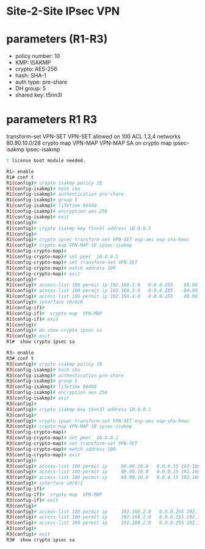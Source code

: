# Site-2-Site IPsec VPN

# parameters (R1-R3)
- policy number: 10
- KMP:           ISAKMP
- crypto:        AES-256
- hash:          SHA-1
- auth type:     pre-share
- DH group:      5
- shared key:    t5nn3l

# parameters        R1              R3
transform-set       VPN-SET         VPN-SET
allowed on 100 ACL  1,3,4 networks  80.90.10.0/28
crypto map          VPN-MAP         VPN-MAP
SA on crypto map    ipsec-isakmp    ipsec-isakmp

```bash
! license boot module needed.

R1> enable
R1# conf t
R1(config)# crypto isakmp policy 10
R1(config-isakmp)# hash sha
R1(config-isakmp)# authentication pre-share
R1(config-isakmp)# group 5
R1(config-isakmp)# lifetime 86400
R1(config-isakmp)# encryption aes 256
R1(config-isakmp)# exit
R1(config)# 
R1(config)# crypto isakmp key t5nn3l address 10.0.0.5
R1(config)# 
R1(config)# crypto ipsec transform-set VPN-SET esp-aes esp-sha-hmac
R1(config)# crypto map VPN-MAP 10 ipsec-isakmp
R1(config-crypto-map)# 
R1(config-crypto-map)# set peer  10.0.0.5
R1(config-crypto-map)# set transform-set VPN-SET
R1(config-crypto-map)# match address 100
R1(config-crypto-map)# exit
R1(config)# 
R1(config)# access-list 100 permit ip 192.168.1.0   0.0.0.255    80.90.10.0   0.0.0.15
R1(config)# access-list 100 permit ip 192.168.3.0   0.0.0.255    80.90.10.0   0.0.0.15
R1(config)# access-list 100 permit ip 192.168.4.0   0.0.0.255    80.90.10.0   0.0.0.15
R1(config)# interface s0/0/0 
R1(config-if)# 
R1(config-if)#  crypto map  VPN-MAP
R1(config-if)# exit
R1(config)# 
R1(config)# do show crypto ipsec sa
R1(config)# exit
R1#  show crypto ipsec sa

R3> enable
R3# conf t
R3(config)# crypto isakmp policy 10
R3(config-isakmp)# hash sha
R3(config-isakmp)# authentication pre-share
R3(config-isakmp)# group 5
R3(config-isakmp)# lifetime 86400
R3(config-isakmp)# encryption aes 256
R3(config-isakmp)# exit
R3(config)# 
R3(config)# crypto isakmp key t5nn3l address 10.0.0.1
R3(config)# 
R3(config)# crypto ipsec transform-set VPN-SET esp-aes esp-sha-hmac
R3(config)# crypto map VPN-MAP 10 ipsec-isakmp
R3(config-crypto-map)# 
R3(config-crypto-map)# set peer  10.0.0.1
R3(config-crypto-map)# set transform-set VPN-SET
R3(config-crypto-map)# match address 100
R3(config-crypto-map)# exit
R3(config)# 
R3(config)# access-list 100 permit ip     80.90.10.0   0.0.0.15 192.168.1.0   0.0.0.255
R3(config)# access-list 100 permit ip     80.90.10.0   0.0.0.15 192.168.3.0   0.0.0.255
R3(config)# access-list 100 permit ip     80.90.10.0   0.0.0.15 192.168.4.0   0.0.0.255
R3(config)# interface s0/0/1
R3(config-if)# 
R3(config-if)#  crypto map  VPN-MAP
R3(config-if)# exit
R3(config)# 
R3(config)# access-list 100 permit ip     192.168.2.0   0.0.0.255 192.168.1.0   0.0.0.255
R3(config)# access-list 100 permit ip     192.168.2.0   0.0.0.255 192.168.3.0   0.0.0.255
R3(config)# access-list 100 permit ip     192.168.2.0   0.0.0.255 192.168.4.0   0.0.0.255
R3(config)# 
R3(config)# exit
R3#  show crypto ipsec sa
```